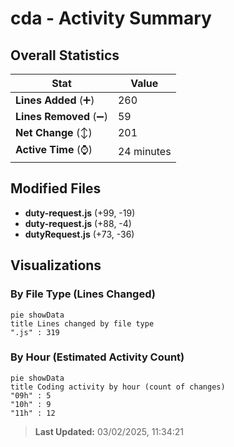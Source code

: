# cda - Activity Summary 

## Overall Statistics

| Stat                   | Value                                                             |
| ---------------------- | ----------------------------------------------------------------- |
| **Lines Added** (➕)   | 260                                          |
| **Lines Removed** (➖) | 59                                        |
| **Net Change** (↕)    | 201                |
| **Active Time** (⌚)   | 24 minutes |


## Modified Files
- **duty-request.js** (+99, -19)
- **duty-request.js** (+88, -4)
- **dutyRequest.js** (+73, -36)

## Visualizations

### By File Type (Lines Changed)

```mermaid
pie showData
title Lines changed by file type
".js" : 319
```

### By Hour (Estimated Activity Count)

```mermaid
pie showData
title Coding activity by hour (count of changes)
"09h" : 5
"10h" : 9
"11h" : 12
```


> **Last Updated:** 03/02/2025, 11:34:21
